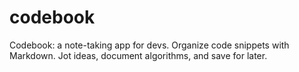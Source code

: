 # codebook
Codebook: a note-taking app for devs. Organize code snippets with Markdown. Jot ideas, document algorithms, and save for later.
